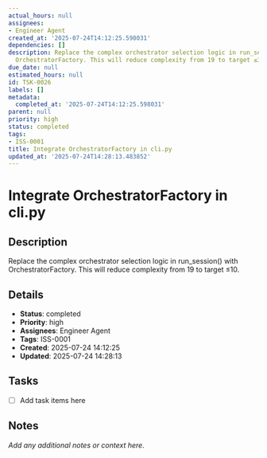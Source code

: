 ```yaml
---
actual_hours: null
assignees:
- Engineer Agent
created_at: '2025-07-24T14:12:25.598031'
dependencies: []
description: Replace the complex orchestrator selection logic in run_session() with
  OrchestratorFactory. This will reduce complexity from 19 to target ≤10.
due_date: null
estimated_hours: null
id: TSK-0026
labels: []
metadata:
  completed_at: '2025-07-24T14:12:25.598031'
parent: null
priority: high
status: completed
tags:
- ISS-0001
title: Integrate OrchestratorFactory in cli.py
updated_at: '2025-07-24T14:28:13.483852'
---
```


# Integrate OrchestratorFactory in cli.py

## Description
Replace the complex orchestrator selection logic in run_session() with OrchestratorFactory. This will reduce complexity from 19 to target ≤10.

## Details
- **Status**: completed
- **Priority**: high
- **Assignees**: Engineer Agent
- **Tags**: ISS-0001
- **Created**: 2025-07-24 14:12:25
- **Updated**: 2025-07-24 14:28:13

## Tasks
- [ ] Add task items here

## Notes
_Add any additional notes or context here._
